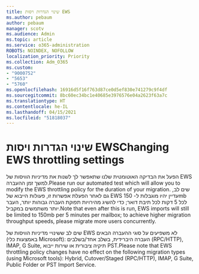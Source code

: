 ```yaml
---
title: שינוי הגדרות ויסות EWS
ms.author: pebaum
author: pebaum
manager: scotv
ms.audience: Admin
ms.topic: article
ms.service: o365-administration
ROBOTS: NOINDEX, NOFOLLOW
localization_priority: Priority
ms.collection: Adm_O365
ms.custom:
- "9000752"
- "5653"
- "5760"
ms.openlocfilehash: 16916d5f16f763d87ce0d5ef830e741279c9f4df
ms.sourcegitcommit: 8bc60ec34bc1e40685e3976576e04a2623f63a7c
ms.translationtype: HT
ms.contentlocale: he-IL
ms.lasthandoff: 04/15/2021
ms.locfileid: "51818037"
---
```

# <a name="changing-ews-throttling-settings"></a><span data-ttu-id="4d7be-102">שינוי הגדרות ויסות EWS</span><span class="sxs-lookup"><span data-stu-id="4d7be-102">Changing EWS throttling settings</span></span>

<span data-ttu-id="4d7be-103">הפעל את הבדיקה האוטומטית שלנו שתאפשר לך לשנות את מדיניות הוויסות של EWS למשך זמן ההעברה.</span><span class="sxs-lookup"><span data-stu-id="4d7be-103">Please run our automated test which will allow you to modify the EWS throttling policy for the duration of your migration.</span></span> <span data-ttu-id="4d7be-104">שים לב, גם לאחר הפעלת אפשרות זו, פעולות הייבוא של EWS עדיין יהיו מוגבלות ל- 150mb לכל 5 דקות לכל תיבת דואר; כדי להשיג מהירויות תפוקת העברה גבוהות יותר, העבר יותר משתמשים במקביל.</span><span class="sxs-lookup"><span data-stu-id="4d7be-104">Note that even after this is run, EWS imports will still be limited to 150mb per 5 minutes per mailbox; to achieve higher migration throughput speeds, please migrate more users concurrently.</span></span>

<span data-ttu-id="4d7be-105">שים לב ששינויי מדיניות הוויסות של EWS לא משפיעים על סוגי ההעברה הבאים (באמצעות כלי Microsoft): העברה היברידית, בשלב אחד/בשלבים (RPC/HTTP), IMAP,‏ G Suite, תיקיה ציבורית או שירות ייבוא PST.</span><span class="sxs-lookup"><span data-stu-id="4d7be-105">Please note that EWS throttling policy changes have no effect on the following migration types (using Microsoft tools): Hybrid, Cutover/Staged (RPC/HTTP), IMAP, G Suite, Public Folder or PST Import Service.</span></span>
